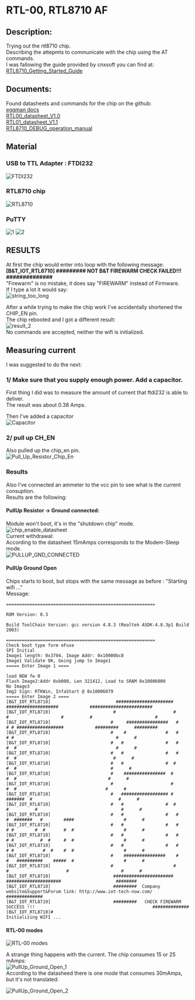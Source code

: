 # RTL-00, RTL8710 AF  
## Description:  
Trying out the rtl8710 chip.  
Describing the attepmts to communicate with the chip using the AT commands.  
I was fallowing the guide provided by cnxsoft you can find at:  
[RTL8710_Getting_Started_Guide](http://www.cnx-software.com/2016/08/18/getting-started-with-bt-rtl-00-rtl8710-module-serial-console-at-commands-and-esp8266-pin-to-pin-compatibility/)
## Documents:  
Found datasheets and commands for the chip on the github:  
<a href="https://github.com/eggman/RTL8710_DOC" target="_blank">eggman docs</a>  
<a href="https://github.com/vsobolyev/RTL8710/blob/master/RTL8710_DOC/RTL00_datasheet_V1.1.pdf" target="_blank">RTL00_datasheet_V1.0</a>  
<a href="https://github.com/vsobolyev/RTL8710/blob/master/RTL8710_DOC/RTL00_datasheet_V1.1.pdf" target="_blank">RTL01_datasheet_V1.1</a>  
<a href="https://github.com/vsobolyev/RTL8710/blob/master/RTL8710_DOC/RTL8710_DEBUG_operation_manual_V1.0.pdf" target="_blank">RTL8710_DEBUG_operation_manual</a>  

## Material  
### USB to TTL Adapter : FTDI232  
![FTDI232](imgs/IMG_20170409_143442.jpg)  
### RTL8710 chip  
![RTL8710](imgs/IMG_20170409_151258.jpg)  
### PuTTY
![1](imgs/putty_configuration.png)
![2](imgs/putty_configuration_2.png)  

## RESULTS  
At first the chip would enter into loop with the following message:  
**[B&T_IOT_RTL8710] ######### NOT B&T FIREWARM CHECK FAILED!!! ##############**  
"Firewarm" is no mistake, it does say "FIREWARM" instead of Firmware.  
If I type a lot it would say:  
![string_too_long](imgs/photo_2017-04-08_10-14-23.jpg)  
  
 After a while trying to make the chip work I've accidentally shortened the CHIP_EN pin.  
 The chip rebooted and I got a different result:  
 ![result_2](imgs/result_2.png)  
 No commands are accepted, neither the wifi is initialized.
 
 ## Measuring current  
 I was suggested to do the next:
### 	1/ Make sure that you supply enough power. Add a capacitor.  
First thing I did was to measure the amount of current that ftdi232 is able to deliver.  
The result was about 0.38 Amps.  
  
 Then I've added a capacitor  
 ![Capacitor](imgs/Capacitor.jpg)  


###	2/ pull up CH_EN  

Also pulled up the chip_en pin.  
![Pull_Up_Resistor_Chip_En](imgs/Pull_Up_Resistor_CH_EN.jpg)  
### Results  
Also I've connected an ammeter to the vcc pin to see what is the current consuption.  
Results are the following:  
#### PullUp Resistor -> Ground connected:  
Module won't boot, it's in the "shutdown chip" mode.  
![chip_enable_datasheet](imgs/CHIP_EN.png)  
Current withdrawal:  
According to the datasheet 15mAmps corresponds to the Modem-Sleep mode.  
![PULLUP_GND_CONNECTED](imgs/pullup_gnd_connected.jpg)  
#### PullUp Ground Open  
Chips starts to boot, but stops with the same message as before : "Starting wifi ..."  
Message:  

```
=========================================================

ROM Version: 0.3

Build ToolChain Version: gcc version 4.8.3 (Realtek ASDK-4.8.3p1 Build 2003)

=========================================================
Check boot type form eFuse
SPI Initial
Image1 length: 0x3704, Image Addr: 0x10000bc8
Image1 Validate OK, Going jump to Image1
===== Enter Image 1 ====

load NEW fw 0
Flash Image2:Addr 0xb000, Len 321412, Load to SRAM 0x10006000
No Image3
Img2 Sign: RTKWin, InfaStart @ 0x10006079
===== Enter Image 2 ====
[B&T_IOT_RTL8710]                         ######################                 ####################            ########################
[B&T_IOT_RTL8710]                        #                      #               #                    #          #                        #
[B&T_IOT_RTL8710]                       #     ################   #             # # ##################            #########      #########
[B&T_IOT_RTL8710]                       #    #               #   #             # #                                       #      #
[B&T_IOT_RTL8710]                       #   #                #   #             #  #                                      #      #
[B&T_IOT_RTL8710]                       #   #                #   #              #  #                                     #      #
[B&T_IOT_RTL8710]                       #   #                #  #                #  #                                    #      #
[B&T_IOT_RTL8710]                       #    ################  #                  #  #                                   #      #
[B&T_IOT_RTL8710]                       #                      #                   #  #                                  #      #
[B&T_IOT_RTL8710]                       #   ################## #              #######  #                                 #      #
[B&T_IOT_RTL8710]                       #   #                #  #            #          #                                #      #
[B&T_IOT_RTL8710]                       #   #                #   #          #  #######   #        ####                   #      #
[B&T_IOT_RTL8710]                       #   #                #   #          # #        #  #       #  #                   #      #
[B&T_IOT_RTL8710]                       #   #                #   #          # #          #  #     #  #                   #      #
[B&T_IOT_RTL8710]                       #   #                #   #          # #           #  #    #  #                   #      #
[B&T_IOT_RTL8710]                       #    ################    #          #   ##########    #####  #                   #      #
[B&T_IOT_RTL8710]                       #                       #            #                      #                    #      #
[B&T_IOT_RTL8710]                        #######################               #####################                     ########
[B&T_IOT_RTL8710]                        #########  Company website&Support&Forum link: http://www.iot-tech-now.com/        ##############
[B&T_IOT_RTL8710]                        #########   CHECK FIREWARM SUCCESS !!!                                             ##############
[B&T_IOT_RTL8710]#
Initializing WIFI ...
```  
  
#### RTL-00 modes  
![RTL-00 modes](imgs/rtl00_mods.png)  
  
A strange thing happens with the current. The chip consumes 15 or 25 mAmps:  
![PullUp_Ground_Open_1](imgs/pullup_gnd_open_1.jpg)   
According to the datasheed there is one mode that consumes 30mAmps, but it's not translated:  

![PullUp_Ground_Open_2](imgs/pullup_gnd_open_2.jpg)  


